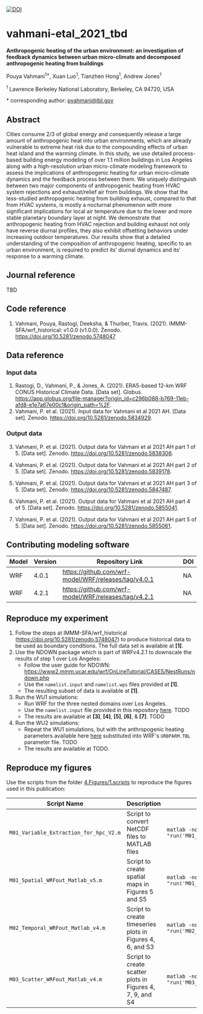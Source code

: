 [![DOI](https://zenodo.org/badge/DOI/10.5281/zenodo.5838392.svg)](https://doi.org/10.5281/zenodo.5838392)

# vahmani-etal_2021_tbd

**Anthropogenic heating of the urban environment: an investigation of feedback dynamics between urban micro-climate and decomposed anthropogenic heating from buildings**

Pouya Vahmani<sup>1\*</sup>, Xuan Luo<sup>1</sup>, Tianzhen Hong<sup>1</sup>, Andrew Jones<sup>1</sup>

<sup>1 </sup> Lawrence Berkeley National Laboratory, Berkeley, CA 94720, USA

\* corresponding author:  pvahmani@lbl.gov

## Abstract
Cities consume 2/3 of global energy and consequently release a large amount of anthropogenic heat into urban environments, which are already vulnerable to extreme heat risk due to the compounding effects of urban heat island and the warming climate.  In this study, we use detailed process-based building energy modeling of over 1.1 million buildings in Los Angeles along with a high-resolution urban micro-climate modeling framework to assess the implications of anthropogenic heating for urban micro-climate dynamics and the feedback process between them. We uniquely distinguish between two major components of anthropogenic heating from HVAC system rejections and exhaust/relief air from buildings. We show that the less-studied anthropogenic heating from building exhaust, compared to that from HVAC systems, is mostly a nocturnal phenomenon with more significant implications for local air temperature due to the lower and more stable planetary boundary layer at night. We demonstrate that anthropogenic heating from HVAC rejection and building exhaust not only have reverse diurnal profiles, they also exhibit offsetting behaviors under increasing outdoor temperatures. Our results show that a detailed understanding of the composition of anthropogenic heating, specific to an urban environment, is required to predict its’ diurnal dynamics and its’ response to a warming climate.

## Journal reference
TBD

## Code reference
1. Vahmani, Pouya, Rastogi, Deeksha, & Thurber, Travis. (2021). IMMM-SFA/wrf_historical: v1.0.0 (v1.0.0). Zenodo. https://doi.org/10.5281/zenodo.5748047

## Data reference

### Input data
1. Rastogi, D., Vahmani, P., & Jones, A. (2021). ERA5-based 12-km WRF CONUS Historical Climate Data. [Data set]. Globus. https://app.globus.org/file-manager?origin_id=c296b088-b769-11eb-afd8-e1e7a67e00c1&origin_path=%2F.
2. Vahmani, P. et al. (2021). Input data for Vahmani et al 2021 AH. [Data set]. Zenodo. https://doi.org/10.5281/zenodo.5834929.

### Output data
3. Vahmani, P. et al. (2021). Output data for Vahmani et al 2021 AH part 1 of 5. [Data set]. Zenodo. https://doi.org/10.5281/zenodo.5838306.

4. Vahmani, P. et al. (2021). Output data for Vahmani et al 2021 AH part 2 of 5. [Data set]. Zenodo. https://doi.org/10.5281/zenodo.5839178.

5. Vahmani, P. et al. (2021). Output data for Vahmani et al 2021 AH part 3 of 5. [Data set]. Zenodo. https://doi.org/10.5281/zenodo.5847487.

6. Vahmani, P. et al. (2021). Output data for Vahmani et al 2021 AH part 4 of 5. [Data set]. Zenodo. https://doi.org/10.5281/zenodo.5855041.

7. Vahmani, P. et al. (2021). Output data for Vahmani et al 2021 AH part 5 of 5. [Data set]. Zenodo. https://doi.org/10.5281/zenodo.5855061.

## Contributing modeling software
| Model | Version | Repository Link | DOI |
|-------|---------|-----------------|-----|
| WRF | 4.0.1 | https://github.com/wrf-model/WRF/releases/tag/v4.0.1 | NA |
| WRF | 4.2.1 | https://github.com/wrf-model/WRF/releases/tag/v4.2.1 | NA |

## Reproduce my experiment
1. Follow the steps at IMMM-SFA/wrf_historical (https://doi.org/10.5281/zenodo.5748047) to produce historical data to be used as boundary conditions. The full data set is available at __[1]__.
2. Use the NDOWN package which is part of WRFv4.2.1 to downscale the results of step 1 over Los Angeles:
   * Follow the user guide for NDOWN: https://www2.mmm.ucar.edu/wrf/OnLineTutorial/CASES/NestRuns/ndown.php
   * Use the `namelist.input` and `namelist.wps` files provided at __[1]__.
   * The resulting subset of data is available at __[1]__.
3. Run the WU1 simulations:
   * Run WRF for the three nested domains over Los Angeles.
   * Use the `namelist.input` file provided in this repository [here](2.WRF_LA/namelist.input). TODO
   * The results are available at __[3]__, __[4]__, __[5]__, __[6]__, & __[7]__. TODO
4. Run the WU2 simulations:
   * Repeat the WU1 simulations, but with the anthropogenic heating parameters available here [here](3.AH_LA/) substituted into WRF's `URBPARM.TBL` parameter file. TODO
   * The results are available at TODO.

## Reproduce my figures
Use the scripts from the folder [4.Figures/1.scripts](4.Figures/1.scripts) to reproduce the figures used in this publication:

| Script Name | Description | How to Run |
| --- | --- | --- |
| `M01_Variable_Extraction_for_hpc_V2.m` | Script to convert NetCDF files to MATLAB files | `matlab -nodisplay -nosplash -nodesktop -r "run('M01_Variable_Extraction_for_hpc_V2.m');exit;"` |
| `M01_Spatial_WRFout_Matlab_v5.m` | Script to create spatial maps in Figures 5 and S5 | `matlab -nodisplay -nosplash -nodesktop -r "run('M01_Spatial_WRFout_Matlab_v5.m');exit;"` |
| `M02_Temporal_WRFout_Matlab_v4.m` | Script to create timeseries plots in Figures 4, 6, and S3 | `matlab -nodisplay -nosplash -nodesktop -r "run('M02_Temporal_WRFout_Matlab_v4.m');exit;"` |
| `M03_Scatter_WRFout_Matlab_v4.m` | Script to create scatter plots in Figures 4, 7, 9, and S4 | `matlab -nodisplay -nosplash -nodesktop -r "run('M03_Scatter_WRFout_Matlab_v4.m');exit;"` |
